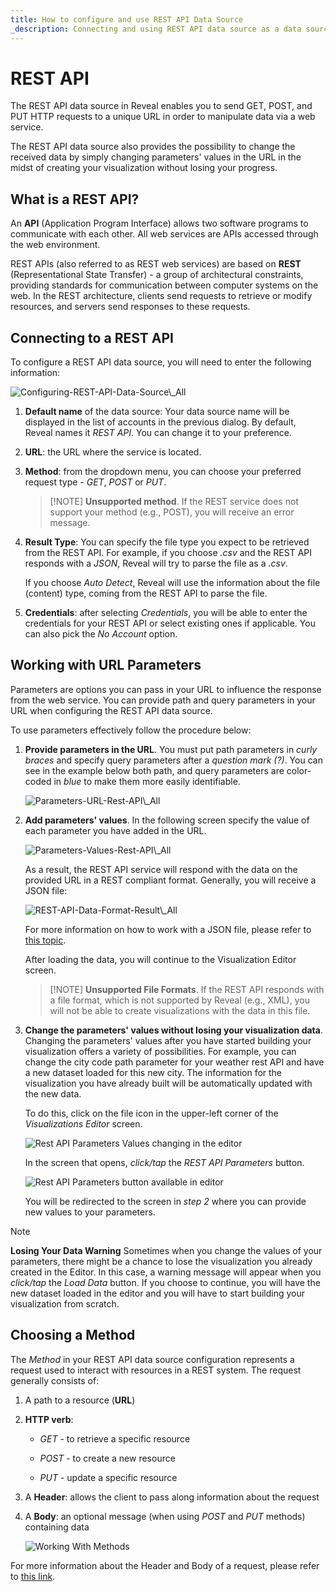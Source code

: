 ```yaml
---
title: How to configure and use REST API Data Source 
_description: Connecting and using REST API data source as a data source in Slingshot.
---
```


# REST API

The REST API data source in Reveal enables you to send GET, POST, and PUT
HTTP requests to a unique URL in order to manipulate data via a web
service.

The REST API data source also provides the possibility to change the
received data by simply changing parameters' values in the URL in the
midst of creating your visualization without losing your progress.

## What is a REST API?

An **API** (Application Program Interface) allows two software programs
to communicate with each other. All web services are APIs accessed
through the web environment.

REST APIs (also referred to as REST web services) are based on **REST**
(Representational State Transfer) - a group of architectural
constraints, providing standards for communication between computer
systems on the web. In the REST architecture, clients send requests to
retrieve or modify resources, and servers send responses to these
requests.

## Connecting to a REST API

To configure a REST API data source, you will need to enter the
following information:

<img src="images/Configuring-REST-API-Data-Source_All.png" alt="Configuring-REST-API-Data-Source\_All" class="responsive-img"/>

1.  **Default name** of the data source: Your data source name will be displayed in the list of accounts in the previous dialog. By default, Reveal names it *REST API*. You can change it to your preference.


2.  **URL**: the URL where the service is located.

3.  **Method**: from the dropdown menu, you can choose your preferred request type - *GET*, *POST* or *PUT*.
    > [!NOTE] **Unsupported method**.
    > If the REST service does not support your method (e.g., POST), you will receive an error message.

4. **Result Type**: You can specify the file type you expect to be retrieved from the REST API. For example, if you choose *.csv* and the REST API responds with a *JSON*, Reveal will try to parse the file as a *.csv*.

    If you choose *Auto Detect*, Reveal will use the information about the file (content) type, coming from the REST API to parse the file.  

5.  **Credentials**: after selecting *Credentials*, you will be able to
    enter the credentials for your REST API or select existing ones if
    applicable. You can also pick the *No Account* option.

## Working with URL Parameters

Parameters are options you can pass in your URL to influence the
response from the web service. You can provide path and query parameters
in your URL when configuring the REST API data source.

To use parameters effectively follow the procedure below:

1.  **Provide parameters in the URL**. You must put path parameters in
    *curly braces* and specify query parameters after a *question mark
    (?)*. You can see in the example below both path, and query
    parameters are color-coded in *blue* to make them more easily
    identifiable.

    <img src="images/Parameters-URL-Rest-API.png" alt="Parameters-URL-Rest-API\_All" class="responsive-img"/>

2.  **Add parameters' values**. In the following screen specify the
    value of each parameter you have added in the URL.

    <img src="images/Parameters-Values-Rest-API.png" alt="Parameters-Values-Rest-API\_All" class="responsive-img"/>

    As a result, the REST API service will respond with the data on the
    provided URL in a REST compliant format. Generally, you will receive
    a JSON file:

    <img src="images/REST-API-Data-Format-Result.png" alt="REST-API-Data-Format-Result\_All" class="responsive-img"/>

    For more information on how to work with a JSON file, please refer
    to [this topic](~/en/datasources/working-files/working-with-json-files.md).

    After loading the data, you will continue to the Visualization Editor
    screen.

    >[!NOTE] **Unsupported File Formats**. 
    >If the REST API responds with a file format, which is not supported by Reveal (e.g., XML), you will not be able to create visualizations with the data in this file.

3.  **Change the parameters' values without losing your visualization data**. Changing the parameters' values after you have started building your visualization offers a variety of possibilities. For example, you can change the city code path parameter for your weather rest API and have a new dataset loaded for this new city. The information for the visualization you have already built will be automatically updated with the new data. 

    To do this, click on the file icon in the upper-left corner of the *Visualizations Editor* screen.
    
    <img src="images/REST-API-Change-Parameters-Values.png" alt="Rest API Parameters Values changing in the editor" class="responsive-img" />

    In the screen that opens, *click/tap* the *REST API Parameters* button.

    <img src="images/REST-API-Parameters-Button.png" alt="Rest API Parameters button available in editor" class="responsive-img" />

    You will be redirected to the screen in *step 2* where you can provide new values to your parameters.

> [!NOTE]
> **Losing Your Data Warning**
Sometimes when you change the values of your parameters, there might be a chance to lose the visualization you already created in the Editor. In this case, а warning message will appear when you *click/tap* the *Load Data* button. If you choose to continue, you will have the new dataset loaded in the editor and you will have to start building your visualization from scratch. 

## Choosing a Method

The *Method* in your REST API data source configuration represents a
request used to interact with resources in a REST system. The request
generally consists of:

1.  A path to a resource (**URL**)

2.  **HTTP verb**:

      - *GET* - to retrieve a specific resource

      - *POST* - to create a new resource

      - *PUT* - update a specific resource

3.  A **Header**: allows the client to pass along information about the
    request

4.  A **Body**: an optional message (when using *POST* and *PUT*
    methods) containing data

    <img src="images/Working-With-Methods.png" alt="Working With Methods" class="responsive-img"/>

For more information about the Header and Body of a request, please
refer to [this link](https://developer.mozilla.org/en-US/docs/Web/HTTP/Messages#Headers).
